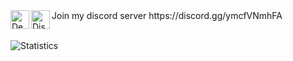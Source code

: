 <img align="left" alt="Dem" width="30px" src="https://cdn.discordapp.com/emojis/803053340391899176.png?v=1" /> 
</a>Join my discord server
<a href="https://discord.gg/ymcfVNmhFA">
  <img align="left" alt="Discord" width="30px" src="https://raw.githubusercontent.com/anuraghazra/anuraghazra/master/assets/discord-round.svg" />
</a>https://discord.gg/ymcfVNmhFA
<br/>
<br/>




![Statistics](https://github-readme-stats.vercel.app/api?username=milkycereal&show_icons=true&icon_color=805AD5&text_color=666666&bg_color=ffffff00&hide_title=true&include_all_commits=true&count_private=true&hide_border=false&hide=contribs)

